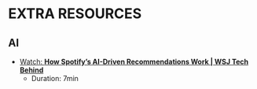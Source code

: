 # EXTRA RESOURCES

## AI

- [Watch: **How Spotify’s AI-Driven Recommendations Work | WSJ Tech Behind**](https://www.youtube.com/watch?v=pGntmcy_HX8)
  - Duration: 7min
